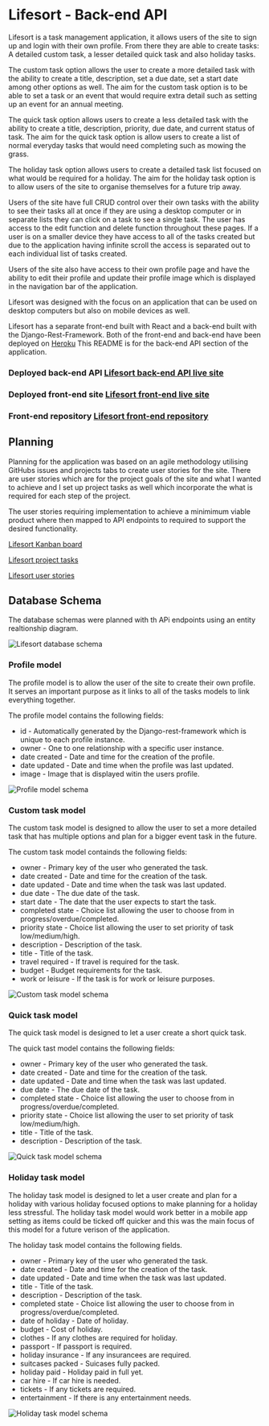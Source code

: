 # Lifesort - Back-end API

Lifesort is a task management application, it allows users of the site to sign up and login with their own profile. From there they are able to create tasks: A detailed custom task, a lesser detailed quick task and also holiday tasks.

The custom task option allows the user to create a more detailed task with the ability to create a title, description, set a due date, set a start date among other options as well. The aim for the custom task option is to be able to set a task or an event that would require extra detail such as setting up an event for an annual meeting.

The quick task option allows users to create a less detailed task with the ability to create a title, description, priority, due date, and current status of task. The aim for the quick task option is allow users to create a list of normal everyday tasks that would need completing such as mowing the grass. 

The holiday task option allows users to create a detailed task list focused on what would be required for a holiday. The aim for the holiday task option is to allow users of the site to organise themselves for a future trip away.

Users of the site have full CRUD control over their own tasks with the ability to see their tasks all at once if they are using a desktop computer or in separate lists they can click on a task to see a single task. The user has access to the edit function and delete function throughout these pages. If a user is on a smaller device they have access to all of the tasks created but due to the application having infinite scroll the access is separated out to each individual list of tasks created. 

Users of the site also have access to their own profile page and have the ability to edit their profile and update their profile image which is displayed in the navigation bar of the application.

Lifesort was designed with the focus on an application that can be used on desktop computers but also on mobile devices as well.

Lifesort has a separate front-end built with React and a back-end built with the Django-Rest-Framework. Both of the front-end and back-end have been deployed on [Heroku](https://www.heroku.com/) This README is for the back-end API section of the application.

### Deployed back-end API [Lifesort back-end API live site](https://life-sort-api.herokuapp.com/)
### Deployed front-end site [Lifesort front-end live site](https://life-sort.herokuapp.com/)
### Front-end repository [Lifesort front-end repository](https://github.com/carl2087/life-sort-task-app)

## Planning

Planning for the application was based on an agile methodology utilising GitHubs issues and projects tabs to create user stories for the site. There are user stories which are for the project goals of the site and what I wanted to achieve and I set up project tasks as well which incorporate the what is required for each step of the project.

The user stories requiring implementation to achieve a minimimum viable product where then mapped to API endpoints to required to support the desired functionality. 

[Lifesort Kanban board](https://github.com/users/carl2087/projects/10)

[Lifesort project tasks](https://github.com/users/carl2087/projects/11)

[Lifesort user stories](https://github.com/carl2087/life-sort-task-app/issues)

## Database Schema

The database schemas were planned with th APi endpoints using an entity realtionship diagram.

![Lifesort database schema](static/images-database/entity-diagram-life-sort.png)

### Profile model

The profile model is to allow the user of the site to create their own profile. It serves an important purpose as it links to all of the tasks models to link everything together.

The profile model contains the following fields:

 * id - Automatically generated by the Django-rest-framework which is unique to each profile instance.
 * owner - One to one relationship with a specific user instance.
 * date created - Date and time for the creation of the profile.
 * date updated - Date and time when the profile was last updated.
 * image - Image that is displayed witin the users profile.

![Profile model schema](static/images-database/profile-schema.png)

### Custom task model

The custom task model is designed to allow the user to set a more detailed task that has multiple options and plan for a bigger event task in the future.

The custom task model containds the following fields:

 * owner - Primary key of the user who generated the task.
 * date created - Date and time for the creation of the task.
 * date updated - Date and time when the task was last updated.
 * due date - The due date of the task.
 * start date - The date that the user expects to start the task.
 * completed state - Choice list allowing the user to choose from in progress/overdue/completed.
 * priority state - Choice list allowing the user to set priority of task low/medium/high.
 * description - Description of the task.
 * title - Title of the task.
 * travel required - If travel is required for the task.
 * budget - Budget requirements for the task.
 * work or leisure - If the task is for work or leisure purposes.

![Custom task model schema](static/images-database/custom-task-schema.png)

### Quick task model

The quick task model is designed to let a user create a short quick task.

The quick tast model contains the following fields:

 * owner - Primary key of the user who generated the task.
 * date created - Date and time for the creation of the task.
 * date updated - Date and time when the task was last updated.
 * due date - The due date of the task.
 * completed state - Choice list allowing the user to choose from in progress/overdue/completed.
 * priority state - Choice list allowing the user to set priority of task low/medium/high.
 * title - Title of the task.
 * description - Description of the task.

![Quick task model schema](static/images-database/quick-task-schema.png)

### Holiday task model

The holiday task model is designed to let a user create and plan for a holiday with various holiday focused options to make planning for a holiday less stressful. The holiday task model would work better in a mobile app setting as items could be ticked off quicker and this was the main focus of this model for a future verison of the application.

The holiday task model contains the following fields.

 * owner - Primary key of the user who generated the task.
 * date created - Date and time for the creation of the task.
 * date updated - Date and time when the task was last updated.
 * title - Title of the task.
 * description - Description of the task.
 * completed state - Choice list allowing the user to choose from in progress/overdue/completed.
 * date of holiday - Date of holiday.
 * budget - Cost of holiday.
 * clothes - If any clothes are required for holiday.
 * passport - If passport is required.
 * holiday insurance - If any insurancees are required.
 * suitcases packed - Suicases fully packed.
 * holiday paid - Holiday paid in full yet.
 * car hire - If car hire is needed.
 * tickets - If any tickets are required.
 * entertainment - If there is any entertainment needs.

![Holiday task model schema](static/images-database/holiday-model-schema.png)

